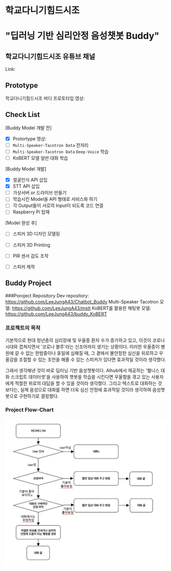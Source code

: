 # 학교다니기힘드시조
# "딥러닝 기반 심리안정 음성챗봇 Buddy"

학교다니기힘드시조 유튜브 채널
----------------------
Link: 

Prototype
----------------------
학교다니기힘드시조 버디 프로토타입 영상: 

Check List
----------------------
[Buddy Model 개발 전]
- [x] Protortype 영상: 
- [ ] `Multi-Speaker-Tacotron Data` 전처리
- [ ] `Multi-Speaker-Tacotron Data` `Deep-Voice` 학습
- [ ] KoBERT 모델 일반 대화 학습

[Buddy Model 개발]
- [x] 얼굴인식 API 삽입
- [x] STT API 삽입
- [ ] 가상서버 or 드라이브 만들기
- [ ] 학습시킨 Model을 API 형태로 서비스화 하기
- [ ] 각 Output들이 서로의 Input이 되도록 코드 연결 
- [ ] Raspberry Pi 탑재

[Model 완성 후]
- [ ] 스피커 3D 디자인 모델링
- [ ] 스피커 3D Printing
- [ ] PIR 센서 감도 조작
- [ ] 스피커 제작


Buddy Project
----------------------
###Poroject Repository
Dev repository: https://github.com/LeeJungA43/Chatbot_Buddy
Multi-Speaker Tacotron 모델: https://github.com/LeeJungA43/mstt
KoBERT를 활용한 채팅봇 모델: https://github.com/LeeJungA43/buddy_KoBERT

### 프로젝트의 목적
기본적으로 현대 청년층의 심리장애 및 우울증 환자 수가 증가하고 있고, 이것이 코로나시대와 겹쳐지면서 '코로나 블루'라는 신조어까지 생기는 상황이다. 이러한 우울증이 병원에 갈 수 없는 한밤중이나 휴일에 심해질 때, 그 곁에서 불안정한 심신을 위로하고 우울감을 조절할 수 있는 조언을 해줄 수 있는 스피커가 있다면 효과적일 것이라 생각했다.

  그래서 생각해낸 것이 바로 딥러닝 기반 음성챗봇이다. AIhub에서 제공하는 '웰니스 대화 스크립트 데이터셋'을 사용하여 챗봇을 학습을 시킨다면 우울함을 겪고 있는 사용자에게 적절한 위로의 대답을 할 수 있을 것이라 생각했다. 그리고 텍스트로 대화하는 것 보다는, 실제 음성으로 대화를 하면 더욱 심신 안정에 효과적일 것이라 생각하여 음성챗봇으로 구현하기로 결정했다.

### Project Flow-Chart
![ex_screenshot](./img/buddy_flow-chart.png)








